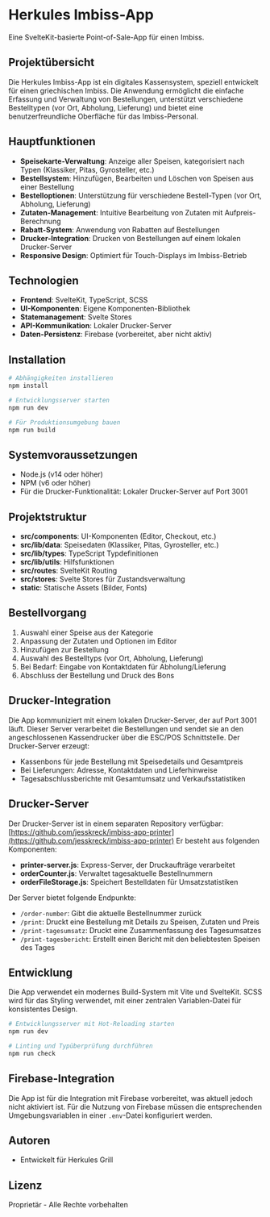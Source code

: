 # Herkules Imbiss-App

Eine SvelteKit-basierte Point-of-Sale-App für einen Imbiss.

## Projektübersicht

Die Herkules Imbiss-App ist ein digitales Kassensystem, speziell entwickelt für einen griechischen Imbiss. Die Anwendung ermöglicht die einfache Erfassung und Verwaltung von Bestellungen, unterstützt verschiedene Bestelltypen (vor Ort, Abholung, Lieferung) und bietet eine benutzerfreundliche Oberfläche für das Imbiss-Personal.

## Hauptfunktionen

- **Speisekarte-Verwaltung**: Anzeige aller Speisen, kategorisiert nach Typen (Klassiker, Pitas, Gyrosteller, etc.)
- **Bestellsystem**: Hinzufügen, Bearbeiten und Löschen von Speisen aus einer Bestellung
- **Bestelloptionen**: Unterstützung für verschiedene Bestell-Typen (vor Ort, Abholung, Lieferung)
- **Zutaten-Management**: Intuitive Bearbeitung von Zutaten mit Aufpreis-Berechnung
- **Rabatt-System**: Anwendung von Rabatten auf Bestellungen
- **Drucker-Integration**: Drucken von Bestellungen auf einem lokalen Drucker-Server
- **Responsive Design**: Optimiert für Touch-Displays im Imbiss-Betrieb

## Technologien

- **Frontend**: SvelteKit, TypeScript, SCSS
- **UI-Komponenten**: Eigene Komponenten-Bibliothek
- **Statemanagement**: Svelte Stores
- **API-Kommunikation**: Lokaler Drucker-Server
- **Daten-Persistenz**: Firebase (vorbereitet, aber nicht aktiv)

## Installation

```bash
# Abhängigkeiten installieren
npm install

# Entwicklungsserver starten
npm run dev

# Für Produktionsumgebung bauen
npm run build
```

## Systemvoraussetzungen

- Node.js (v14 oder höher)
- NPM (v6 oder höher)
- Für die Drucker-Funktionalität: Lokaler Drucker-Server auf Port 3001

## Projektstruktur

- **src/components**: UI-Komponenten (Editor, Checkout, etc.)
- **src/lib/data**: Speisedaten (Klassiker, Pitas, Gyrosteller, etc.)
- **src/lib/types**: TypeScript Typdefinitionen
- **src/lib/utils**: Hilfsfunktionen
- **src/routes**: SvelteKit Routing
- **src/stores**: Svelte Stores für Zustandsverwaltung
- **static**: Statische Assets (Bilder, Fonts) 

## Bestellvorgang

1. Auswahl einer Speise aus der Kategorie
2. Anpassung der Zutaten und Optionen im Editor
3. Hinzufügen zur Bestellung
4. Auswahl des Bestelltyps (vor Ort, Abholung, Lieferung)
5. Bei Bedarf: Eingabe von Kontaktdaten für Abholung/Lieferung
6. Abschluss der Bestellung und Druck des Bons

## Drucker-Integration

Die App kommuniziert mit einem lokalen Drucker-Server, der auf Port 3001 läuft. Dieser Server verarbeitet die Bestellungen und sendet sie an den angeschlossenen Kassendrucker über die ESC/POS Schnittstelle. Der Drucker-Server erzeugt:

- Kassenbons für jede Bestellung mit Speisedetails und Gesamtpreis
- Bei Lieferungen: Adresse, Kontaktdaten und Lieferhinweise
- Tagesabschlussberichte mit Gesamtumsatz und Verkaufsstatistiken

## Drucker-Server
Der Drucker-Server ist in einem separaten Repository verfügbar: [https://github.com/jesskreck/imbiss-app-printer](https://github.com/jesskreck/imbiss-app-printer)
Er besteht aus folgenden Komponenten:

- **printer-server.js**: Express-Server, der Druckaufträge verarbeitet
- **orderCounter.js**: Verwaltet tagesaktuelle Bestellnummern
- **orderFileStorage.js**: Speichert Bestelldaten für Umsatzstatistiken

Der Server bietet folgende Endpunkte:

- `/order-number`: Gibt die aktuelle Bestellnummer zurück
- `/print`: Druckt eine Bestellung mit Details zu Speisen, Zutaten und Preis
- `/print-tagesumsatz`: Druckt eine Zusammenfassung des Tagesumsatzes
- `/print-tagesbericht`: Erstellt einen Bericht mit den beliebtesten Speisen des Tages

## Entwicklung

Die App verwendet ein modernes Build-System mit Vite und SvelteKit. SCSS wird für das Styling verwendet, mit einer zentralen Variablen-Datei für konsistentes Design.

```bash
# Entwicklungsserver mit Hot-Reloading starten
npm run dev

# Linting und Typüberprüfung durchführen
npm run check
```

## Firebase-Integration

Die App ist für die Integration mit Firebase vorbereitet, was aktuell jedoch nicht aktiviert ist. Für die Nutzung von Firebase müssen die entsprechenden Umgebungsvariablen in einer `.env`-Datei konfiguriert werden.

## Autoren

- Entwickelt für Herkules Grill

## Lizenz

Proprietär - Alle Rechte vorbehalten
